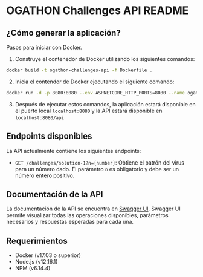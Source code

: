 # OGATHON Challenges API README

## ¿Cómo generar la aplicación?

Pasos para iniciar con Docker.

1. Construye el contenedor de Docker utilizando los siguientes comandos:

```bash
docker build -t ogathon-challenges-api -f Dockerfile .
```

2. Inicia el contendor de Docker ejecutando el siguiente comando:

```bash
docker run -d -p 8080:8080 --env ASPNETCORE_HTTP_PORTS=8080 --name ogathon-challenges-api ogathon-challenges-api
```

3. Después de ejecutar estos comandos, la aplicación estará disponible en el puerto local `localhost:8080` y la API estará disponible en `localhost:8080/api`

## Endpoints disponibles

La API actualmente contiene los siguientes endpoints:

- `GET /challenges/solution-1?n={number}`: Obtiene el patrón del virus para un número dado. El parámetro `n` es obligatorio y debe ser un número entero positivo.

## Documentación de la API

La documentación de la API se encuentra en [Swagger UI](http://localhost:8080/api). Swagger UI permite visualizar todas las operaciones disponibles, parámetros necesarios y respuestas esperadas para cada una.

## Requerimientos

- Docker (v17.03 o superior)
- Node.js (v12.16.1)
- NPM (v6.14.4)
